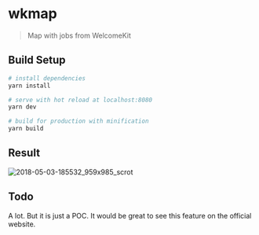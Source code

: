 # wkmap

> Map with jobs from WelcomeKit

## Build Setup

``` bash
# install dependencies
yarn install

# serve with hot reload at localhost:8080
yarn dev

# build for production with minification
yarn build
```

## Result
![2018-05-03-185532_959x985_scrot](https://user-images.githubusercontent.com/9092290/39591363-d532269a-4f03-11e8-88be-1624d3a39556.png)

## Todo
A lot. But it is just a POC. It would be great to see this feature
on the official website.
